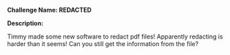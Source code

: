 **Challenge Name: REDACTED**

**Description:**

Timmy made some new software to redact pdf files! Apparently redacting is harder than it seems! Can you still get the information from the file?
